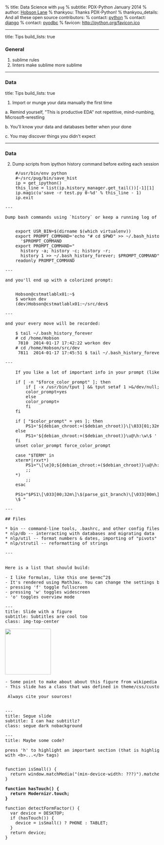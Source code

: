 % title: Data Science with `pug`
% subtitle: PDX-Python January 2014
% author: [Hobson Lane](http://github.com/hobsonlane)
% thankyou: Thanks PDX-Python!
% thankyou_details: And all these open source contributors:
% contact: [python](python.org)
% contact: [django](djangoproject.org)
% contact: [pyodbc](pypi.python.org/pypi/pyodbc)
% favicon: http://python.org/favicon.ico

---
title: Tips
build_lists: true

### General

1. sublime rules
2. linters make sublime more sublime

---

### Data
title: Tips
build_lists: true


1. Import or munge your data manually the first time
    
  a. Remind yourself, "This is productive EDA" not repetitive, mind-numbing, Microsoft-wrestling

  b. You'll know your data and databases better when your done

  c. You may discover things you didn't expect

---

### Data

2. Dump scripts from ipython history command before exiting each session

<pre class="prettyprint" data-lang="shell">
    #/usr/bin/env python
    #~/src/pug/bin/save_hist
    ip = get_ipython()
    this_line = list(ip.history_manager.get_tail())[-1][1]
    ip.magic(u'save -r test.py 0-%d' % this_line - 1)
    ip.exit

---

Dump bash commands using `history` or keep a running log of where you were and what you did with a `.bashrc` script like:

<pre class="prettyprint" data-lang="shell">
    export USR_BIN=$(dirname $(which virtualenv))
    export PROMPT_COMMAND='echo "# cd $PWD" >> ~/.bash_history_forever;
      '$PROMPT_COMMAND
    export PROMPT_COMMAND="
      history -a; history -c; history -r;
      history 1 >> ~/.bash_history_forever; $PROMPT_COMMAND"
    readonly PROMPT_COMMAND

---

and you'll end up with a colorized prompt:

<pre class="prettyprint" data-lang="shell">
    Hobson@cstmatlablx01:~$ 
    $ workon dev
    (dev)Hobson@cstmatlablx01:~/src/dev$

---

and your every move will be recorded: 

    $ tail ~/.bash_history_forever
    # cd /home/Hobson
     7810  2014-01-17 17:42:22 workon dev
    # cd /home/Hobson/src/dev
     7811  2014-01-17 17:45:51 $ tail ~/.bash_history_forever

---

    If you like a lot of important info in your prompt (like the git branch you are on):

    if [ -n "$force_color_prompt" ]; then
        if [ -x /usr/bin/tput ] && tput setaf 1 >&/dev/null; then
        color_prompt=yes
        else
        color_prompt=
        fi
    fi

    if [ "$color_prompt" = yes ]; then
        PS1='${debian_chroot:+($debian_chroot)}\[\033[01;32m\]\u@\h\[\033[00m\]:\[\033[01;34m\]\w\[\033[00m\]\$ '
    else
        PS1='${debian_chroot:+($debian_chroot)}\u@\h:\w\$ '
    fi
    unset color_prompt force_color_prompt

    case "$TERM" in
    xterm*|rxvt*)
        PS1="\[\e]0;${debian_chroot:+($debian_chroot)}\u@\h: \w\a\]$PS1"
        ;;
    *)
        ;;
    esac

    PS1="$PS1\[\033[00;32m\]\$(parse_git_branch)\[\033[00m\]
    \$ "

---

## Files

* bin -- command-line tools, .bashrc, and other config files
* nlp/db -- interracting with databases and migrating data
* nlp/util -- format numbers & dates, importing of "pivots" in spreadsheets
* nlp/strutil -- reformatting of strings

---


Here is a list that should build:

- I like formulas, like this one $e=mc^2$
- It's rendered using MathJax. You can change the settings by editing base.html if you like
- pressing 'f' toggle fullscreen
- pressing 'w' toggles widescreen
- 'o' toggles overview mode

---
title: Slide with a figure
subtitle: Subtitles are cool too
class: img-top-center

<img height=150 src=figures/200px-6n-graf.svg.png />

- Some point to make about about this figure from wikipedia
- This slide has a class that was defined in theme/css/custom.css

<footer class="source"> Always cite your sources! </footer>

---
title: Segue slide
subtitle: I can haz subtitlz?
class: segue dark nobackground

---
title: Maybe some code?

press 'h' to highlight an important section (that is highlighted
with &lt;b&gt;...&lt;/b&gt; tags)

<pre class="prettyprint" data-lang="javascript">
function isSmall() {
  return window.matchMedia("(min-device-width: ???)").matches;
}

<b>function hasTouch() {
  return Modernizr.touch;
}</b>

function detectFormFactor() {
  var device = DESKTOP;
  if (hasTouch()) {
    device = isSmall() ? PHONE : TABLET;
  }
  return device;
}
</pre>

